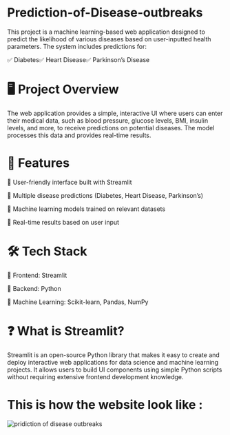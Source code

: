 # Prediction-of-Disease-outbreaks

This project is a machine learning-based web application designed to predict the likelihood of various diseases based on user-inputted health parameters. The system includes predictions for:

✅ Diabetes✅ Heart Disease✅ Parkinson’s Disease

# 🖥️ Project Overview

The web application provides a simple, interactive UI where users can enter their medical data, such as blood pressure, glucose levels, BMI, insulin levels, and more, to receive predictions on potential diseases. The model processes this data and provides real-time results.

# 🚀 Features

🔹 User-friendly interface built with Streamlit

🔹 Multiple disease predictions (Diabetes, Heart Disease, Parkinson’s)

🔹 Machine learning models trained on relevant datasets

🔹 Real-time results based on user input

# 🛠️ Tech Stack

🔹 Frontend: Streamlit

🔹 Backend: Python

🔹 Machine Learning: Scikit-learn, Pandas, NumPy

# ❓ What is Streamlit?

Streamlit is an open-source Python library that makes it easy to create and deploy interactive web applications for data science and machine learning projects. It allows users to build UI components using simple Python scripts without requiring extensive frontend development knowledge.

# This is how the website look like :

![pridiction of disease outbreaks](https://github.com/user-attachments/assets/acd78532-d6e4-4329-88d0-5aa2b79819d0)

